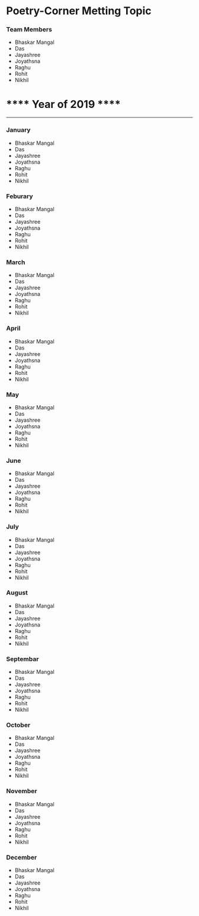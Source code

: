 #                        Poetry-Corner Metting Topic 
### Team Members
- Bhaskar Mangal
- Das
- Jayashree
- Joyathsna
- Raghu
- Rohit
- Nikhil


#         ****    Year of 2019    ****
----------------------------------------------
### January
- Bhaskar Mangal
- Das
- Jayashree
- Joyathsna
- Raghu
- Rohit
- Nikhil
 
### Feburary
- Bhaskar Mangal
- Das
- Jayashree
- Joyathsna
- Raghu
- Rohit
- Nikhil
### March
- Bhaskar Mangal
- Das
- Jayashree
- Joyathsna
- Raghu
- Rohit
- Nikhil
### April
- Bhaskar Mangal
- Das
- Jayashree
- Joyathsna
- Raghu
- Rohit
- Nikhil
### May
- Bhaskar Mangal
- Das
- Jayashree
- Joyathsna
- Raghu
- Rohit
- Nikhil
### June
- Bhaskar Mangal
- Das
- Jayashree
- Joyathsna
- Raghu
- Rohit
- Nikhil
### July
- Bhaskar Mangal
- Das
- Jayashree
- Joyathsna
- Raghu
- Rohit
- Nikhil
### August
- Bhaskar Mangal
- Das
- Jayashree
- Joyathsna
- Raghu
- Rohit
- Nikhil
### Septembar
- Bhaskar Mangal
- Das
- Jayashree
- Joyathsna
- Raghu
- Rohit
- Nikhil
### October
- Bhaskar Mangal
- Das
- Jayashree
- Joyathsna
- Raghu
- Rohit
- Nikhil
### November
- Bhaskar Mangal
- Das
- Jayashree
- Joyathsna
- Raghu
- Rohit
- Nikhil
### December
- Bhaskar Mangal
- Das
- Jayashree
- Joyathsna
- Raghu
- Rohit
- Nikhil

